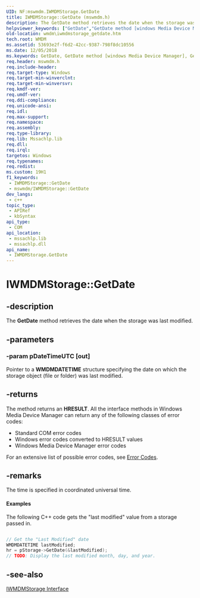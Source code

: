 ```yaml
---
UID: NF:mswmdm.IWMDMStorage.GetDate
title: IWMDMStorage::GetDate (mswmdm.h)
description: The GetDate method retrieves the date when the storage was last modified.
helpviewer_keywords: ["GetDate","GetDate method [windows Media Device Manager]","GetDate method [windows Media Device Manager]","IWMDMStorage interface","IWMDMStorage interface [windows Media Device Manager]","GetDate method","IWMDMStorage.GetDate","IWMDMStorage::GetDate","IWMDMStorageGetDate","mswmdm/IWMDMStorage::GetDate","wmdm.iwmdmstorage_getdate"]
old-location: wmdm\iwmdmstorage_getdate.htm
tech.root: WMDM
ms.assetid: 53693e2f-f6d2-42cc-9387-798f8dc10556
ms.date: 12/05/2018
ms.keywords: GetDate, GetDate method [windows Media Device Manager], GetDate method [windows Media Device Manager],IWMDMStorage interface, IWMDMStorage interface [windows Media Device Manager],GetDate method, IWMDMStorage.GetDate, IWMDMStorage::GetDate, IWMDMStorageGetDate, mswmdm/IWMDMStorage::GetDate, wmdm.iwmdmstorage_getdate
req.header: mswmdm.h
req.include-header: 
req.target-type: Windows
req.target-min-winverclnt: 
req.target-min-winversvr: 
req.kmdf-ver: 
req.umdf-ver: 
req.ddi-compliance: 
req.unicode-ansi: 
req.idl: 
req.max-support: 
req.namespace: 
req.assembly: 
req.type-library: 
req.lib: Mssachlp.lib
req.dll: 
req.irql: 
targetos: Windows
req.typenames: 
req.redist: 
ms.custom: 19H1
f1_keywords:
 - IWMDMStorage::GetDate
 - mswmdm/IWMDMStorage::GetDate
dev_langs:
 - c++
topic_type:
 - APIRef
 - kbSyntax
api_type:
 - COM
api_location:
 - mssachlp.lib
 - mssachlp.dll
api_name:
 - IWMDMStorage.GetDate
---
```


# IWMDMStorage::GetDate


## -description

The <b>GetDate</b> method retrieves the date when the storage was last modified.

## -parameters

### -param pDateTimeUTC [out]

Pointer to a <b>WMDMDATETIME</b> structure specifying the date on which the storage object (file or folder) was last modified.

## -returns

The method returns an <b>HRESULT</b>. All the interface methods in Windows Media Device Manager can return any of the following classes of error codes:

<ul>
<li>Standard COM error codes </li>
<li>Windows error codes converted to HRESULT values </li>
<li>Windows Media Device Manager error codes </li>
</ul>
For an extensive list of possible error codes, see <a href="https://docs.microsoft.com/windows/desktop/WMDM/error-codes">Error Codes</a>.

## -remarks

The time is specified in coordinated universal time.


#### Examples

The following C++ code gets the "last modified" value from a storage passed in.


```cpp

// Get the "Last Modified" date
WMDMDATETIME lastModified;
hr = pStorage->GetDate(&lastModified);
// TODO: Display the last modified month, day, and year.

```

## -see-also

<a href="https://docs.microsoft.com/windows/desktop/api/mswmdm/nn-mswmdm-iwmdmstorage">IWMDMStorage Interface</a>

